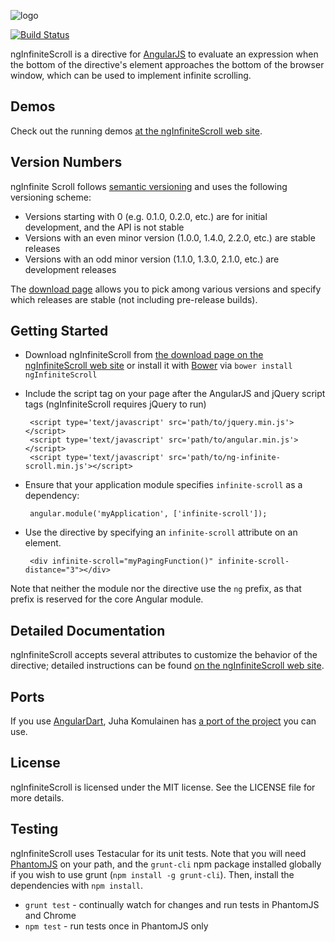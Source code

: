 ![logo](http://sroze.github.com/ngInfiniteScroll/images/logo-resized.png)

[![Build Status](https://travis-ci.org/sroze/ngInfiniteScroll.png?branch=master)](https://travis-ci.org/sroze/ngInfiniteScroll)

ngInfiniteScroll is a directive for [AngularJS](http://angularjs.org/) to evaluate an expression when the bottom of the directive's element approaches the bottom of the browser window, which can be used to implement infinite scrolling.

Demos
-----

Check out the running demos [at the ngInfiniteScroll web site](http://sroze.github.com/ngInfiniteScroll/demos.html).

Version Numbers
---------------

ngInfinite Scroll follows [semantic versioning](http://semver.org/) and uses the following versioning scheme:

 * Versions starting with 0 (e.g. 0.1.0, 0.2.0, etc.) are for initial development, and the API is not stable
 * Versions with an even minor version (1.0.0, 1.4.0, 2.2.0, etc.) are stable releases
 * Versions with an odd minor version (1.1.0, 1.3.0, 2.1.0, etc.) are development releases

The [download page](http://sroze.github.com/ngInfiniteScroll/#download) allows you to pick among various versions and specify which releases are stable (not including pre-release builds).

Getting Started
---------------

 * Download ngInfiniteScroll from [the download page on the ngInfiniteScroll web site](http://sroze.github.com/ngInfiniteScroll/#download) or install it with [Bower](http://bower.io/) via `bower install ngInfiniteScroll`
 * Include the script tag on your page after the AngularJS and jQuery script tags (ngInfiniteScroll requires jQuery to run)

        <script type='text/javascript' src='path/to/jquery.min.js'></script>
        <script type='text/javascript' src='path/to/angular.min.js'></script>
        <script type='text/javascript' src='path/to/ng-infinite-scroll.min.js'></script>

 * Ensure that your application module specifies `infinite-scroll` as a dependency:

        angular.module('myApplication', ['infinite-scroll']);

 * Use the directive by specifying an `infinite-scroll` attribute on an element.

        <div infinite-scroll="myPagingFunction()" infinite-scroll-distance="3"></div>

Note that neither the module nor the directive use the `ng` prefix, as that prefix is reserved for the core Angular module.

Detailed Documentation
----------------------

ngInfiniteScroll accepts several attributes to customize the behavior of the directive; detailed instructions can be found [on the ngInfiniteScroll web site](http://sroze.github.com/ngInfiniteScroll/documentation.html).

Ports
-----

If you use [AngularDart](https://github.com/angular/angular.dart), Juha Komulainen has [a port of the project](http://pub.dartlang.org/packages/ng_infinite_scroll) you can use.

License
-------

ngInfiniteScroll is licensed under the MIT license. See the LICENSE file for more details.

Testing
-------

ngInfiniteScroll uses Testacular for its unit tests. Note that you will need [PhantomJS](http://phantomjs.org/) on your path, and the `grunt-cli` npm package installed globally if you wish to use grunt (`npm install -g grunt-cli`). Then, install the dependencies with `npm install`.

 * `grunt test` - continually watch for changes and run tests in PhantomJS and Chrome
 * `npm test` - run tests once in PhantomJS only

